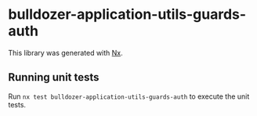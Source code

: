 # bulldozer-application-utils-guards-auth

This library was generated with [Nx](https://nx.dev).

## Running unit tests

Run `nx test bulldozer-application-utils-guards-auth` to execute the unit tests.
